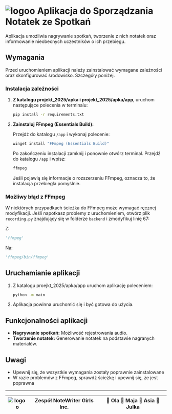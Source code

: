 # ![logoo](https://github.com/user-attachments/assets/77f90a59-717a-4f1c-99b4-b49435647273) Aplikacja do Sporządzania Notatek ze Spotkań


Aplikacja umożliwia nagrywanie spotkań, tworzenie z nich notatek oraz informowanie nieobecnych uczestników o ich przebiegu.

## Wymagania

Przed uruchomieniem aplikacji należy zainstalować wymagane zależności oraz skonfigurować środowisko. Szczegóły poniżej.

### Instalacja zależności

1. **Z katalogu projekt_2025/apka i projekt_2025/apka/app**, uruchom następujące polecenia w terminalu:

   ```bash
   pip install -r requirements.txt
   ```

2. **Zainstaluj FFmpeg (Essentials Build):**
   
   Przejdź do katalogu `/app` i wykonaj polecenie:

   ```bash
   winget install "FFmpeg (Essentials Build)"
   ```

   Po zakończeniu instalacji zamknij i ponownie otwórz terminal. Przejdź do katalogu `/app` i wpisz:

   ```bash
   ffmpeg
   ```

   Jeśli pojawią się informacje o rozszerzeniu FFmpeg, oznacza to, że instalacja przebiegła pomyślnie.

### Możliwy błąd z FFmpeg

W niektórych przypadkach ścieżka do FFmpeg może wymagać ręcznej modyfikacji. Jeśli napotkasz problemy z uruchomieniem, otwórz plik `recording.py` znajdujący się w folderze `backend` i zmodyfikuj linię 67:

Z:

```python
'ffmpeg'
```

Na:

```python
'ffmpeg/bin/ffmpeg'
```

## Uruchamianie aplikacji

1. Z katalogu proejkt_2025/apka/app uruchom aplikację poleceniem:

   ```bash
   python -m main
   ```

2. Aplikacja powinna uruchomić się i być gotowa do użycia.

## Funkcjonalności aplikacji

- **Nagrywanie spotkań:** Możliwość rejestrowania audio.
- **Tworzenie notatek:** Generowanie notatek na podstawie nagranych materiałów.

## Uwagi

- Upewnij się, że wszystkie wymagania zostały poprawnie zainstalowane
- W razie problemów z FFmpeg, sprawdź ścieżkę i upewnij się, że jest poprawna

---

| ![logoo](https://github.com/user-attachments/assets/4b34cc5f-8992-45bb-b354-4a69a66a5189) | **Zespół NoteWriter Girls Inc.** | **👑 Ola 🐝 Maja 🐝 Asia 🐝 Julka** |
|:--:|:--:|:--:|

